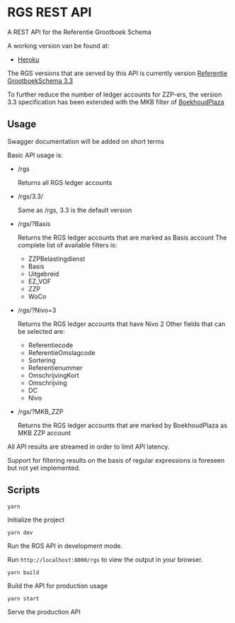 # RGS REST API

A REST API for the Referentie Grootboek Schema

A working version van be found at:

- [Heroku](https://rgsapi.herokuapp.com/rgs/?MKB_ZZP)


The RGS versions that are served by this API is currently version
[Referentie GrootboekSchema 3.3](https://referentiegrootboekschema.nl/definitieve-versie-rgs-33)

To further reduce the number of ledger accounts for ZZP-ers,
the version 3.3 specification has been extended with the MKB filter of
[BoekhoudPlaza](https://www.boekhoudplaza.nl/cmm/rgs/decimaal_rekeningschema_rgs.php?kznivo34=2&brancheid=1&rgsvarzoek=&kzBedrijf=ZZP)

## Usage

Swagger documentation will be added on short terms

Basic API usage is:

- /rgs
  
  Returns all RGS ledger accounts
  

- /rgs/3.3/
  
  Same as /rgs, 3.3 is the default version
  

- /rgs/?Basis
  
  Returns the RGS ledger accounts that are marked as Basis account
  The complete list of available filters is:
  - ZZPBelastingdienst 
  - Basis
  - Uitgebreid
  - EZ_VOF
  - ZZP
  - WoCo

    
- /rgs/?Nivo=3

  Returns the RGS ledger accounts that have Nivo 2
  Other fields that can be selected are:
  - Referentiecode
  - ReferentieOmslagcode
  - Sortering
  - Referentienummer
  - OmschrijvingKort
  - Omschrijving
  - DC
  - Nivo


- /rgs/?MKB_ZZP

  Returns the RGS ledger accounts that are marked by BoekhoudPlaza as MKB ZZP account


All API results are streamed in order to limit API latency.

Support for filtering results on the basis of regular expressions is foreseen but not yet implemented.

## Scripts

`yarn`

Initialize the project

`yarn dev`

Run the RGS API in development mode.

Run `http://localhost:8000/rgs` to view the output in your browser.

`yarn build`

Build the API for production usage

`yarn start`

Serve the production API


